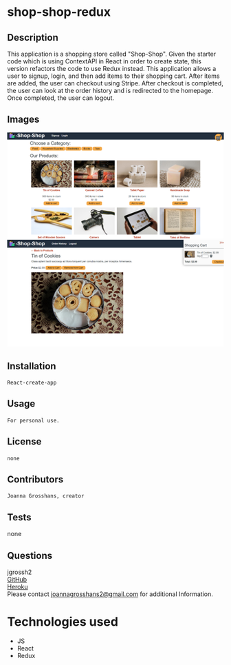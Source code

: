 # shop-shop-redux

## Description

This application is a shopping store called "Shop-Shop". Given the starter code which is using ContextAPI in React in order to create state, this version refactors the code to use Redux instead. This application allows a user to signup, login, and then add items to their shopping cart. After items are added, the user can checkout using Stripe. After checkout is completed, the user can look at the order history and is redirected to the homepage. Once completed, the user can logout.

## Images 
![shop-shop homepage](client/public/images/homepage.png) <br>
![shop-shop cart](client/public/images/openCart.png)

## Installation
    React-create-app
## Usage
    For personal use.
## License
    none
## Contributors
    Joanna Grosshans, creator
## Tests
   none
## Questions
jgrossh2 <br />
[GitHub](https://github.com/jgrossh2/shop-shop-redux) <br />
[Heroku](https://whispering-forest-86996.herokuapp.com) <br />
Please contact <joannagrosshans2@gmail.com> for additional Information.

# Technologies used
 * JS <br>
 * React <br>
 * Redux